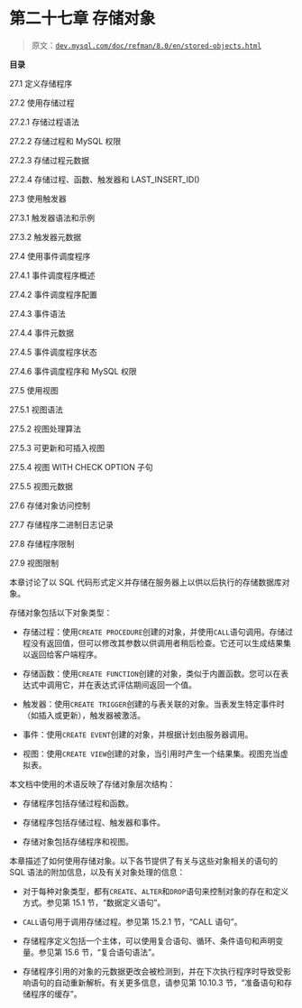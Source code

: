 # 第二十七章 存储对象

> 原文：[`dev.mysql.com/doc/refman/8.0/en/stored-objects.html`](https://dev.mysql.com/doc/refman/8.0/en/stored-objects.html)

**目录**

27.1 定义存储程序

27.2 使用存储过程

27.2.1 存储过程语法

27.2.2 存储过程和 MySQL 权限

27.2.3 存储过程元数据

27.2.4 存储过程、函数、触发器和 LAST_INSERT_ID()

27.3 使用触发器

27.3.1 触发器语法和示例

27.3.2 触发器元数据

27.4 使用事件调度程序

27.4.1 事件调度程序概述

27.4.2 事件调度程序配置

27.4.3 事件语法

27.4.4 事件元数据

27.4.5 事件调度程序状态

27.4.6 事件调度程序和 MySQL 权限

27.5 使用视图

27.5.1 视图语法

27.5.2 视图处理算法

27.5.3 可更新和可插入视图

27.5.4 视图 WITH CHECK OPTION 子句

27.5.5 视图元数据

27.6 存储对象访问控制

27.7 存储程序二进制日志记录

27.8 存储程序限制

27.9 视图限制

本章讨论了以 SQL 代码形式定义并存储在服务器上以供以后执行的存储数据库对象。

存储对象包括以下对象类型：

+   存储过程：使用`CREATE PROCEDURE`创建的对象，并使用`CALL`语句调用。存储过程没有返回值，但可以修改其参数以供调用者稍后检查。它还可以生成结果集以返回给客户端程序。

+   存储函数：使用`CREATE FUNCTION`创建的对象，类似于内置函数。您可以在表达式中调用它，并在表达式评估期间返回一个值。

+   触发器：使用`CREATE TRIGGER`创建的与表关联的对象。当表发生特定事件时（如插入或更新），触发器被激活。

+   事件：使用`CREATE EVENT`创建的对象，并根据计划由服务器调用。

+   视图：使用`CREATE VIEW`创建的对象，当引用时产生一个结果集。视图充当虚拟表。

本文档中使用的术语反映了存储对象层次结构：

+   存储程序包括存储过程和函数。

+   存储程序包括存储过程、触发器和事件。

+   存储对象包括存储程序和视图。

本章描述了如何使用存储对象。以下各节提供了有关与这些对象相关的语句的 SQL 语法的附加信息，以及有关对象处理的信息：

+   对于每种对象类型，都有`CREATE`、`ALTER`和`DROP`语句来控制对象的存在和定义方式。参见第 15.1 节，“数据定义语句”。

+   `CALL`语句用于调用存储过程。参见第 15.2.1 节，“CALL 语句”。

+   存储程序定义包括一个主体，可以使用复合语句、循环、条件语句和声明变量。参见第 15.6 节，“复合语句语法”。

+   存储程序引用的对象的元数据更改会被检测到，并在下次执行程序时导致受影响语句的自动重新解析。有关更多信息，请参见第 10.10.3 节，“准备语句和存储程序的缓存”。
